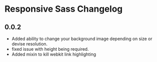 # Responsive Sass Changelog

## 0.0.2
- Added ability to change your background image depending on size or devise resolution.
- fixed issue with height being required.
- Added mixin to kill webkit link highlighting